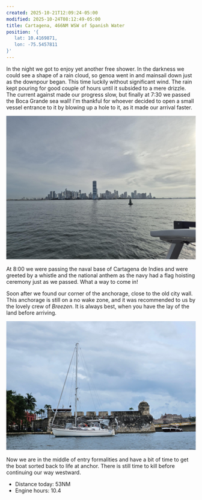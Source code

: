 ```yaml
---
created: 2025-10-21T12:09:24-05:00
modified: 2025-10-24T08:12:49-05:00
title: Cartagena, 466NM WSW of Spanish Water
position: '{
   lat: 10.4169871,
   lon: -75.5457811
}'
---
```


In the night we got to enjoy yet another free shower. In the darkness we could see a shape of a rain cloud, so genoa went in and mainsail down just as the downpour began. This time luckily without significant wind. The rain kept pouring for good couple of hours until it subsided to a mere drizzle. The current against made our progress slow, but finally at 7:30 we passed the Boca Grande sea wall! I'm thankful for whoever decided to open a small vessel entrance to it by blowing up a hole to it, as it made our arrival faster.

![Image](../2025/0c988935867610e201931cfb09f5edb8.jpg) 

At 8:00 we were passing the naval base of Cartagena de Indies and were greeted by a whistle and the national anthem as the navy had a flag hoisting ceremony just as we passed. What a way to come in!

Soon after we found our corner of the anchorage, close to the old city wall. This anchorage is still on a no wake zone, and it was recommended to us by the lovely crew of _Breezen_. It is always best, when you have the lay of the land before arriving. 

![Image](../2025/126d6d9390b00d63f2c63968de5cd30e.png) 

Now we are in the middle of entry formalities and have a bit of time to get the boat sorted back to life at anchor. There is still time to kill before continuing our way westward.

* Distance today: 53NM
* Engine hours: 10.4
